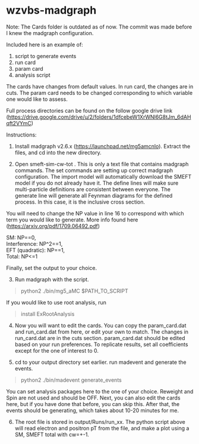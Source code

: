 # wzvbs-madgraph

Note: The Cards folder is outdated as of now. The commit was made before I knew the madgraph configuration.

Included here is an example of:
1. script to generate events
2. run card
3. param card
4. analysis script

The cards have changes from default values. In run card, the changes are in cuts. The param card needs to be changed corresponding to which variable one would like to assess.

Full process directories can be found on the follow google drive link (https://drive.google.com/drive/u/2/folders/1dfcebeW1XrWNl6G8tJm_6dAHqft2VYmC)

Instructions:
1. Install madgraph v2.6.x (https://launchpad.net/mg5amcnlo). Extract the files, and cd into the new directory.

2. Open smeft-sim-cw-tot . This is only a text file that contains madgraph commands. The set commands are setting up correct madgraph configuration. The import model will automatically download the SMEFT model if you do not already have it. The define lines will make sure multi-particle definitions are consistent between everyone. The generate line will generate all Feynman diagrams for the defined process. In this case, it is the inclusive cross section. 

You will need to change the NP value in line 16 to correspond with which term you would like to generate. More info found here (https://arxiv.org/pdf/1709.06492.pdf)

SM: NP==0,  
Interference: NP^2==1,  
EFT (quadratic): NP==1,  
Total: NP<=1

Finally, set the output to your choice.

3. Run madgraph with the script.

> python2 ./bin/mg5_aMC $PATH_TO_SCRIPT

If you would like to use root analysis, run

> install ExRootAnalysis

4. Now you will want to edit the cards. You can copy the param_card.dat and run_card.dat from here, or edit your own to match. The changes in run_card.dat are in the cuts section. param_card.dat should be edited based on your run preferences. To replicate results, set all coefficients except for the one of interest to 0.

5. cd to your output directory set earlier. run madevent and generate the events.

> python2 ./bin/madevent
> generate_events

You can set analysis packages here to the one of your choice. Reweight and Spin are not used and should be OFF. Next, you can also edit the cards here, but if you have done that before, you can skip this. After that, the events should be generating, which takes about 10-20 minutes for me.

6. The root file is stored in output/Runs/run_xx. The python script above will read electron and positron pT from the file, and make a plot using a SM, SMEFT total with cw=+-1. 
